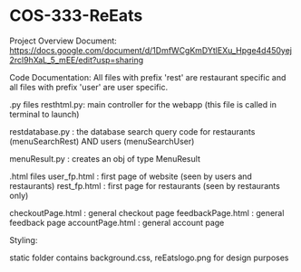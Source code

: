 # COS-333-ReEats

Project Overview Document:
https://docs.google.com/document/d/1DmfWCgKmDYtlEXu_Hpge4d450yej2rcl9hXaL_5_mEE/edit?usp=sharing


Code Documentation: 
All files with prefix 'rest' are restaurant specific and all files with prefix 'user' are user specific. 

.py files 
resthtml.py: main controller for the webapp (this file is called in terminal to launch)

restdatabase.py : the database search query code for restaurants (menuSearchRest) AND users (menuSearchUser)

menuResult.py : creates an obj of type MenuResult

.html files 
user_fp.html : first page of website (seen by users and restaurants)
rest_fp.html : first page for restaurants (seen by restaurants only) 


checkoutPage.html : general checkout page
feedbackPage.html : general feedback page
accountPage.html : general account page  

Styling:

static folder contains background.css, reEatslogo.png for design purposes



